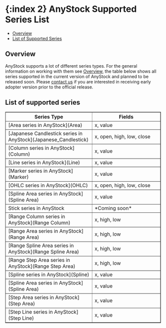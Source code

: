 {:index 2}
AnyStock Supported Series List
==========

* [Overview](#overview)
* [List of Supported Series](#list_of_supported_series)

## Overview

AnyStock supports a lot of different series types. For the general information on working with them see [Overview](Overview), the table below shows all series supported in the current version of AnyStock and planned to be released soon. Please [contact us](http://support.anychart.com/) if you are interested in receiving early adopter version prior to the official release.

## List of supported series

<table width="750" border="1" class="dtTABLE">
<tbody><tr>
<th width="350"><b>Series Type</b></th>
<th width="350"><b>Fields</b></th>
</tr>
<tr>
<td>[Area series in AnyStock](Area)</td>
<td>x, value</td>
</tr>
<tr>
<td>[Japanese Candlestick series in AnyStock](Japanese_Candlestick)</td>
<td>x, open, high, low, close</td>
</tr>
<tr>
<td>[Column series in AnyStock](Column)</td>
<td>x, value</td>
</tr>
<tr>
<td>[Line series in AnyStock](Line)</td>
<td>x, value</td>
</tr>
<tr>
<td>[Marker series in AnyStock](Marker)</td>
<td>x, value</td>
</tr>
<tr>
<td>[OHLC series in AnyStock](OHLC)</td>
<td>x, open, high, low, close</td>
</tr>
<tr>
<td>[Spline Area series in AnyStock](Spline Area)</td>
<td>x, value</td>
</tr>
<tr>
<td>Stick series in AnyStock</td>
<td>*Coming soon*</td>
</tr>
<tr>
<td>[Range Column series in AnyStock](Range Column)</td>
<td>x, high, low</td>
</tr>
<tr>
<td>[Range Area series in AnyStock](Range Area)</td>
<td>x, high, low</td>
</tr>
<tr>
<td>[Range Spline Area series in AnyStock](Range Spline Area)</td>
<td>x, high, low</td>
</tr>
<tr>
<td>[Range Step Area series in AnyStock](Range Step Area)</td>
<td>x, high, low</td>
</tr>
<tr>
<td>[Spline series in AnyStock](Spline)</td>
<td>x, value</td>
</tr>
<tr>
<td>[Spline Area series in AnyStock](Spline Area)</td>
<td>x, value</td>
</tr>
<tr>
<td>[Step Area series in AnyStock](Step Area)</td>
<td>x, value</td>
</tr>
<tr>
<td>[Step Line series in AnyStock](Step Line)</td>
<td>x, value</td>
</tr>
</tbody></table>


